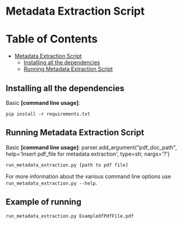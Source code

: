 # Metadata Extraction Script

Table of Contents
=================

* [Metadata Extraction Script](#metadata-extraction-script)
   * [Installing all the dependencies](#Installing-all-the-dependencies)
   * [Running Metadata Extraction Script](#running-metadata-extraction-script)

## Installing all the dependencies

Basic **[command line usage]**:

	pip install -r requirements.txt

## Running Metadata Extraction Script

Basic **[command line usage]**:
    parser.add_argument("pdf_doc_path", help='Insert pdf_file for metadata extraction', type=str, nargs='?')

    run_metadata_extraction.py [path to pdf file]

For more information about the various command line options use `run_metadata_extraction.py --help`.


## Example of running

	run_metadata_extraction.py ExampleOfPdfFile.pdf
